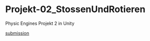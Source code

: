 # Projekt-02_StossenUndRotieren
Physic Engines Projekt 2 in  Unity

[submission](https://github.com/tobiasritscher/unity_stossenUndRotieren/blob/master/StossenUndRotieren_Abgabe/StossenUndRotieren_final.pdf)

